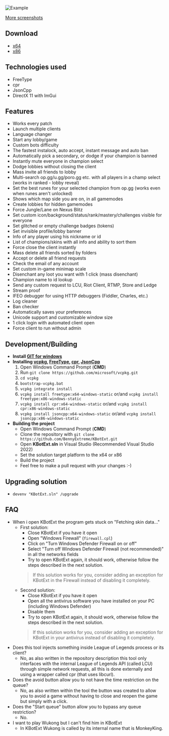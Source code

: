 ![Example](https://i.imgur.com/CGqqISA.png)

[More screenshots](https://imgur.com/a/ijCiC3F)

## Download
- [x64](https://github.com/BennyExtreme/KBotExt/releases/latest/download/KBotExt.exe)
- [x86](https://github.com/BennyExtreme/KBotExt/releases/latest/download/KBotExt_x86.exe)

## Technologies used
* FreeType
* cpr
* JsonCpp
* DirectX 11 with ImGui

## Features
* Works every patch
* Launch multiple clients
* Language changer
* Start any lobby/game
* Custom bots difficulty
* The fastest instalock, auto accept, instant message and auto ban
* Automatically pick a secondary, or dodge if your champion is banned
* Instantly mute everyone in champion select
* Dodge lobbies without closing the client
* Mass invite all friends to lobby
* Multi-search op.gg/u.gg/poro.gg etc. with all players in a champ select (works in ranked - lobby reveal)
* Set the best runes for your selected champion from op.gg (works even when runes aren't unlocked)
* Shows which map side you are on, in all gamemodes
* Create lobbies for hidden gamemodes
* Force Jungle/Lane on Nexus Blitz
* Set custom icon/background/status/rank/mastery/challenges visible for everyone
* Set glitched or empty challenge badges (tokens)
* Set invisible profile/lobby banner
* Info of any player using his nickname or id
* List of champions/skins with all info and ability to sort them
* Force close the client instantly
* Mass delete all friends sorted by folders
* Accept or delete all friend requests
* Check the email of any account
* Set custom in-game minimap scale
* Disenchant any loot you want with 1 click (mass disenchant)
* Champion name to id lookup
* Send any custom request to LCU, Riot Client, RTMP, Store and Ledge
* Stream proof
* IFEO debugger for using HTTP debuggers (Fiddler, Charles, etc.)
* Log cleaner
* Ban checker
* Automatically saves your preferences
* Unicode support and customizable window size
* 1 click login with automated client open
* Force client to run without admin

## Development/Building

- **Install [GIT for windows](https://git-scm.com/download/win)**
- **Installing [vcpkg](https://github.com/microsoft/vcpkg#quick-start-windows), [FreeType](https://github.com/ocornut/imgui/tree/master/misc/freetype), [cpr](https://github.com/libcpr/cpr), [JsonCpp](https://github.com/open-source-parsers/jsoncpp)**
  1. Open Windows Command Prompt (**CMD**)
  2. Run `git clone https://github.com/microsoft/vcpkg.git`
  3. `cd vcpkg`
  4. `bootstrap-vcpkg.bat`
  5. `vcpkg integrate install`
  6. `vcpkg install freetype:x64-windows-static` or/and `vcpkg install freetype:x86-windows-static`
  7. `vcpkg install cpr:x64-windows-static` or/and `vcpkg install cpr:x86-windows-static`
  8. `vcpkg install jsoncpp:x64-windows-static` or/and `vcpkg install jsoncpp:x86-windows-static`
- **Building the project**
  * Open Windows Command Prompt (**CMD**)
  * Clone the repository with `git clone https://github.com/BennyExtreme/KBotExt.git`
  * Open **KBotExt.sln** in Visual Studio (Recommended Visual Studio 2022)
  * Set the solution target platform to the x64 or x86
  * Build the project
  * Feel free to make a pull request with your changes :-)

## Upgrading solution
* `devenv "KBotExt.sln" /upgrade`

## FAQ

* When i open KBotExt the program gets stuck on "Fetching skin data..."
  * First solution:
    * Close KBotExt if you have it open
    * Open "Windows Firewall" (`firewall.cpl`)
    * Click on "Turn Windows Defender Firewall on or off"
    * Select "Turn off Windows Defender Firewall (not recommended)" in all the networks fields
    * Try to open KBotExt again, it should work, otherwise follow the steps described in the next solution.
    > If this solution works for you, consider adding an exception for KBotExt in the Firewall instead of disabling it completely.
  * Second solution:
    * Close KBotExt if you have it open
    * Open all the antivirus software you have installed on your PC (including Windows Defender)
    * Disable them
    * Try to open KBotExt again, it should work, otherwise follow the steps described in the next solution.
    > If this solution works for you, consider adding an exception for KBotExt in your antivirus instead of disabling it completely.
* Does this tool injects something inside League of Legends process or its client?
  * No, as also written in the repository description this tool only interfaces with the internal League of Legends API (called LCU) through simple network requests, all this is done externally and using a wrapper called cpr (that uses libcurl).
* Does the avoid button allow you to not have the time restriction on the queue?
  * No, as also written within the tool the button was created to allow you to avoid a game without having to close and reopen the game but simply with a click.
* Does the "Start queue" button allow you to bypass any queue restriction?
  * No.
* I want to play Wukong but I can't find him in KBotExt
  * In KBotExt Wukong is called by its internal name that is MonkeyKing.
